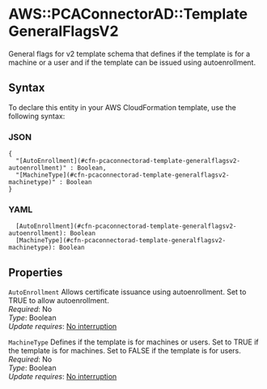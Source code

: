 # AWS::PCAConnectorAD::Template GeneralFlagsV2<a name="aws-properties-pcaconnectorad-template-generalflagsv2"></a>

General flags for v2 template schema that defines if the template is for a machine or a user and if the template can be issued using autoenrollment\.

## Syntax<a name="aws-properties-pcaconnectorad-template-generalflagsv2-syntax"></a>

To declare this entity in your AWS CloudFormation template, use the following syntax:

### JSON<a name="aws-properties-pcaconnectorad-template-generalflagsv2-syntax.json"></a>

```
{
  "[AutoEnrollment](#cfn-pcaconnectorad-template-generalflagsv2-autoenrollment)" : Boolean,
  "[MachineType](#cfn-pcaconnectorad-template-generalflagsv2-machinetype)" : Boolean
}
```

### YAML<a name="aws-properties-pcaconnectorad-template-generalflagsv2-syntax.yaml"></a>

```
  [AutoEnrollment](#cfn-pcaconnectorad-template-generalflagsv2-autoenrollment): Boolean
  [MachineType](#cfn-pcaconnectorad-template-generalflagsv2-machinetype): Boolean
```

## Properties<a name="aws-properties-pcaconnectorad-template-generalflagsv2-properties"></a>

`AutoEnrollment`  <a name="cfn-pcaconnectorad-template-generalflagsv2-autoenrollment"></a>
Allows certificate issuance using autoenrollment\. Set to TRUE to allow autoenrollment\.  
*Required*: No  
*Type*: Boolean  
*Update requires*: [No interruption](https://docs.aws.amazon.com/AWSCloudFormation/latest/UserGuide/using-cfn-updating-stacks-update-behaviors.html#update-no-interrupt)

`MachineType`  <a name="cfn-pcaconnectorad-template-generalflagsv2-machinetype"></a>
Defines if the template is for machines or users\. Set to TRUE if the template is for machines\. Set to FALSE if the template is for users\.  
*Required*: No  
*Type*: Boolean  
*Update requires*: [No interruption](https://docs.aws.amazon.com/AWSCloudFormation/latest/UserGuide/using-cfn-updating-stacks-update-behaviors.html#update-no-interrupt)